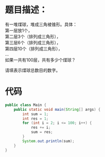 # **题目描述：**  
有一堆煤球，堆成三角棱锥形。具体：  
第一层放1个，  
第二层3个（排列成三角形），  
第三层6个（排列成三角形），  
第四层10个（排列成三角形），  
…  
如果一共有100层，共有多少个煤球？

请填表示煤球总数目的数字。

# 代码
```java
public class Main {  
    public static void main(String[] args) {  
        int sum = 1;  
        int res = 1;  
        for (int i = 2; i <= 100; i++) {  
            res += i;  
            sum = res;  
        }  
        System.out.println(sum);  
    }  
}
```